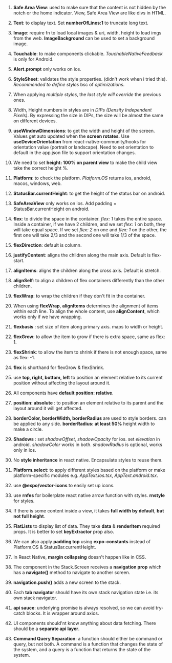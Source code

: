 1. **Safe Area View**: used to make sure that the content is not hidden by the notch or the home indicator. View, Safe Area View are like divs in HTML.

2. **Text**: to display text. Set **numberOfLines:1** to truncate long text.

3. **Image**: require fn to load local images & uri, width, height to load imgs from the web. **ImageBackground** can be used to set a background image.

4. **Touchable**: to make components clickable. _TouchableNativeFeedback_ is only for Android.

5. **Alert.prompt** only works on ios.

6. **StyleSheet**: validates the style properties. (didn't work when i tried this). _Recommended to define styles_ bsc of _optimizations_.

7. When applying _multiple styles_, the _last style will override_ the previous ones.

8. Width, Height numbers in styles are in _DIPs (Density Independent Pixels)_. By expressing the size in DIPs, the size will be almost the same on different devices.

9. **useWindowDimensions**: to get the width and height of the screen. Values get auto updated when the **screen rotates**. Use **useDeviceOrientation** from react-native-community/hooks for orientation value (portrait or landscape). Need to set orientation to default in the app.json file to support orientation changes.

10. We need to set **height: 100% on parent view** to make the child view take the correct height %.

11. **Platform**: to check the platform. _Platform.OS_ returns ios, android, macos, windows, web.

12. **StatusBar.currentHeight**: to get the height of the status bar on android.

13. **SafeAreaView** only works on ios. Add padding = StatusBar.currentHeight on android.

14. **flex**: to divide the space in the container. _flex: 1_ takes the entire space. Inside a container, if we have 2 children, and we set _flex: 1_ on both, they will take equal space. If we set _flex: 2_ on one and _flex: 1_ on the other, the first one will take 2/3 and the second one will take 1/3 of the space.

15. **flexDirection**: default is column.

16. **justifyContent**: aligns the children along the main axis. Default is flex-start.

17. **alignItems**: aligns the children along the cross axis. Default is stretch.

18. **alignSelf**: to align a children of flex containers differently than the other children.

19. **flexWrap**: to wrap the children if they don't fit in the container.

20. When using **flexWrap**, **alignItems** determines the alignment of items within each line. To align the whole content, use **alignContent**, which works only if we have wrapping.

21. **flexbasis** : set size of item along primary axis. maps to width or height.

22. **flexGrow**: to allow the item to grow if there is extra space, same as flex: 1.

23. **flexShrink**: to allow the item to shrink if there is not enough space, same as flex: -1.

24. **flex** is shorthand for flexGrow & flexShrink.

25. use **top, right, bottom, left** to position an element relative to its current position without affecting the layout around it.

26. All components have **default position: relative**.

27. **position: absolute** : to position an element relative to its parent and the layout around it will get affected.

28. **borderColor, borderWidth, borderRadius** are used to style borders. can be applied to any side. **borderRadius: at least 50%** height width to make a circle.

29. **Shadows** : set _shadowOffset_, _shadowOpacity_ for ios. set _elevation_ in android. _shadowColor_ works in both. _shadowRadius_ is optional, works only in ios.

30. No **style inheritance** in react native. Encapsulate styles to reuse them.

31. **Platform.select**: to apply different styles based on the platform or make platform-specific modules e.g. _AppText.ios.tsx_, _AppText.android.tsx_.

32. use **@expo/vector-icons** to easily set up icons.

33. use **rnfes** for boilerplate react native arrow function with styles. **rnstyle** for styles.

34. If there is some content inside a view, it takes **full width by default**, **but not full height**.

35. **FlatLists** to display list of data. They take **data** & **renderItem** required props. It is better to set **keyExtractor** prop also.

36. We can also apply **padding top** using **expo-constants** instead of Platform.OS & StatusBar.currentHeight.

37. In React Native, **margin collapsing** doesn't happen like in CSS.

38. The component in the Stack.Screen receives a **navigation prop** which has a **navigate()** method to navigate to another screen.

39. **navigation.push()** adds a new screen to the stack.

40. Each **tab navigator** should have its own stack navigation state i.e. its own stack navigator.

41. **api sauce**: underlying promise is always resolved, so we can avoid try-catch blocks. It is wrapper around axios.

42. UI components should'nt know anything about data fetching. There should be a **separate api layer**.

43. **Command Query Separation**: a function should either be command or query, but not both. A command is a function that changes the state of the system, and a query is a function that returns the state of the system.
